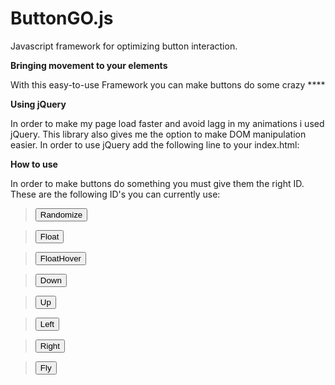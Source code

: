 # ButtonGO.js
Javascript framework for optimizing button interaction.

<b> Bringing movement to your elements </b>

With this easy-to-use Framework you can make buttons do some crazy ****

<b> Using jQuery </b>

In order to make my page load faster and avoid lagg in my animations i used jQuery. 
This library also gives me the option to make DOM manipulation easier.
In order to use jQuery add the following line to your index.html:

> <script src="https://ajax.googleapis.com/ajax/libs/jquery/3.2.1/jquery.min.js"></script>

<b>How to use</b>

In order to make buttons do something you must give them the right ID.
These are the following ID's you can currently use:

> <button id='buttonGOrandom'>Randomize</button>

> <button id='buttonGOupANDdown'>Float</button>

> <button id='buttonGOupANDdownHOVER'>FloatHover</button>

> <button id="buttonGOdown">Down</button>

> <button id="buttonGOup">Up</button>

> <button id="buttonGOleft">Left</button>

> <button id="buttonGOright">Right</button>

> <button id='buttonGOfly'>Fly</button>



